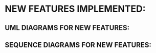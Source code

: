 # **NEW FEATURES IMPLEMENTED:**

## **UML DIAGRAMS FOR NEW FEATURES:**







## **SEQUENCE DIAGRAMS FOR NEW FEATURES:**